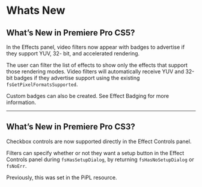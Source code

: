 <a id="video-filters-whats-new"></a>

# Whats New

## What’s New in Premiere Pro CS5?

In the Effects panel, video filters now appear with badges to advertise if they support YUV, 32- bit, and accelerated rendering.

The user can filter the list of effects to show only the effects that support those rendering modes. Video filters will automatically receive YUV and 32-bit badges if they advertise support using the existing `fsGetPixelFormatsSupported`.

Custom badges can also be created. See Effect Badging for more information.

---

## What’s New in Premiere Pro CS3?

Checkbox controls are now supported directly in the Effect Controls panel.

Filters can specify whether or not they want a setup button in the Effect Controls panel during `fsHasSetupDialog`, by returning `fsHasNoSetupDialog` or `fsNoErr`.

Previously, this was set in the PiPL resource.
